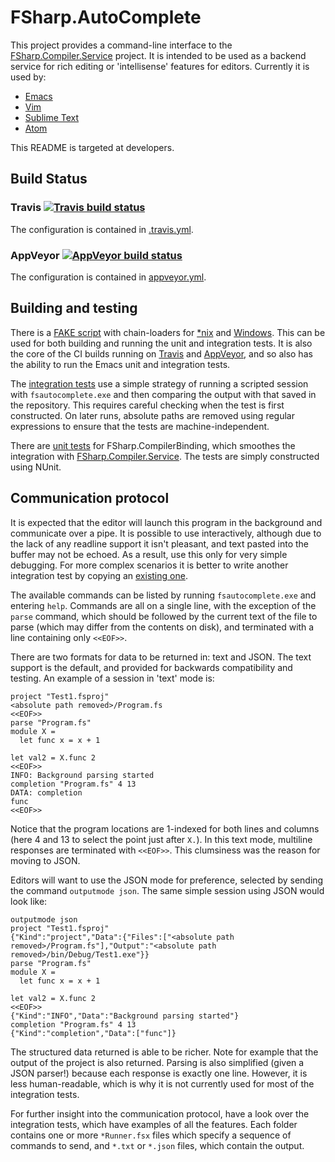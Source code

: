 # FSharp.AutoComplete

This project provides a command-line interface to the [FSharp.Compiler.Service](https://github.com/fsharp/FSharp.Compiler.Service/) project. It is intended to be used as a backend service for rich editing or 'intellisense' features for editors. Currently it is used by:

* [Emacs](https://github.com/fsharp/emacs-fsharp-mode)
* [Vim](https://github.com/fsharp/vim-fsharp)
* [Sublime Text](https://github.com/fsharp/sublime-fsharp-package)
* [Atom](https://github.com/fsprojects/FSharp.Atom)

This README is targeted at developers.

## Build Status

### Travis [![Travis build status](https://travis-ci.org/fsharp/FSharp.AutoComplete.png)](https://travis-ci.org/fsharp/FSharp.AutoComplete)

The configuration is contained in [.travis.yml](.travis.yml).

### AppVeyor [![AppVeyor build status](https://ci.appveyor.com/api/projects/status/y1s7nje31qi1j8ed)](https://ci.appveyor.com/project/fsgit/fsharpbinding)

The configuration is contained in [appveyor.yml](appveyor.yml).

## Building and testing

There is a [FAKE script](build.fsx) with chain-loaders for [*nix](build.sh) and [Windows](build.cmd). This can be used for both building and running the unit and integration tests. It is also the core of the CI builds running on [Travis](../.travis.yml) and [AppVeyor](../appveyor.yml), and so also has the ability to run the Emacs unit and integration tests.

The [integration tests](FSharp.AutoComplete/test/integration) use a simple strategy of running a scripted session with `fsautocomplete.exe` and then comparing the output with that saved in the repository. This requires careful checking when the test is first constructed. On later runs, absolute paths are removed using regular expressions to ensure that the tests are machine-independent.

There are [unit tests](FSharp.CompilerBinding.Tests) for FSharp.CompilerBinding, which smoothes the integration with [FSharp.Compiler.Service](https://github.com/fsharp/FSharp.Compiler.Service). The tests are simply constructed using NUnit.

## Communication protocol

It is expected that the editor will launch this program in the background and communicate over a pipe. It is possible to use interactively, although due to the lack of any readline support it isn't pleasant, and text pasted into the buffer may not be echoed. As a result, use this only for very simple debugging. For more complex scenarios it is better to write another integration test by copying an [existing one](FSharp.AutoComplete/test/integration/Test1).

The available commands can be listed by running `fsautocomplete.exe` and entering `help`. Commands are all on a single line, with the exception of the `parse` command, which should be followed by the current text of the file to parse (which may differ from the contents on disk), and terminated with a line containing only `<<EOF>>`.

There are two formats for data to be returned in: text and JSON. The text support is the default, and provided for backwards compatibility and testing. An example of a session in 'text' mode is:

    project "Test1.fsproj"
    <absolute path removed>/Program.fs
    <<EOF>>
    parse "Program.fs"
    module X =
      let func x = x + 1

    let val2 = X.func 2
    <<EOF>>
    INFO: Background parsing started
    completion "Program.fs" 4 13
    DATA: completion
    func
    <<EOF>>

Notice that the program locations are 1-indexed for both lines and columns (here 4 and 13 to select the point just after `X.`). In this text mode, multiline responses are terminated with `<<EOF>>`. This clumsiness was the reason for moving to JSON.

Editors will want to use the JSON mode for preference, selected by sending the command `outputmode json`. The same simple session using JSON would look like:

    outputmode json
    project "Test1.fsproj"
    {"Kind":"project","Data":{"Files":["<absolute path removed>/Program.fs"],"Output":"<absolute path removed>/bin/Debug/Test1.exe"}}
    parse "Program.fs"
    module X =
      let func x = x + 1

    let val2 = X.func 2
    <<EOF>>
    {"Kind":"INFO","Data":"Background parsing started"}
    completion "Program.fs" 4 13
    {"Kind":"completion","Data":["func"]}

The structured data returned is able to be richer. Note for example that the output of the project is also returned. Parsing is also simplified (given a JSON parser!) because each response is exactly one line. However, it is less human-readable, which is why it is not currently used for most of the integration tests.

For further insight into the communication protocol, have a look over the integration tests, which have examples of all the features. Each folder contains one or more `*Runner.fsx` files which specify a sequence of commands to send, and `*.txt` or `*.json` files, which contain the output.

